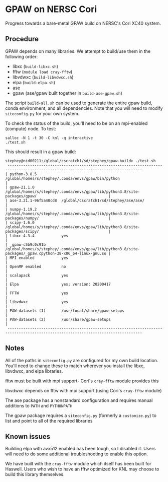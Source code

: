 # GPAW on NERSC Cori

Progress towards a bare-metal GPAW build on NERSC's Cori XC40 system.

## Procedure

GPAW depends on many libraries. We attempt to build/use them in the following order:

- libxc (`build-libxc.sh`)
- fftw (`module load cray-fftw`)
- libvdwxc (`build-libvdwxc.sh`)
- elpa (`build-elpa.sh`)
- ase
- gpaw (ase/gpaw built together in `build-ase-gpaw.sh`)

The script `build-all.sh` can be used to generate the entire gpaw build, conda
environment, and all dependencies. Note that you will need to modify
`siteconfig.py` for your own system.

To check the status of the build, you'll need to be on an mpi-enabled (compute)
node. To test:

```
salloc -N 1 -t 30 -C knl -q interactive
./test.sh
```

This should result in a gpaw build:

```
stephey@nid00211:/global/cscratch1/sd/stephey/gpaw-build> ./test.sh
 ----------------------------------------------------------------------------------------------------------------------------------
| python-3.8.5           /global/homes/s/stephey/.conda/envs/gpaw/bin/python                                                       |
| gpaw-21.1.0            /global/homes/s/stephey/.conda/envs/gpaw/lib/python3.8/site-packages/gpaw/                                |
| ase-3.21.1-96f5a40cd8  /global/cscratch1/sd/stephey/ase/ase/                                                                     |
| numpy-1.19.2           /global/homes/s/stephey/.conda/envs/gpaw/lib/python3.8/site-packages/numpy/                               |
| scipy-1.6.0            /global/homes/s/stephey/.conda/envs/gpaw/lib/python3.8/site-packages/scipy/                               |
| libxc-4.3.4            yes                                                                                                       |
| _gpaw-c5b9c0c91b       /global/homes/s/stephey/.conda/envs/gpaw/lib/python3.8/site-packages/_gpaw.cpython-38-x86_64-linux-gnu.so |
| MPI enabled            yes                                                                                                       |
| OpenMP enabled         no                                                                                                        |
| scalapack              yes                                                                                                       |
| Elpa                   yes; version: 20200417                                                                                    |
| FFTW                   yes                                                                                                       |
| libvdwxc               yes                                                                                                       |
| PAW-datasets (1)       /usr/local/share/gpaw-setups                                                                              |
| PAW-datasets (2)       /usr/share/gpaw-setups                                                                                    |
 ----------------------------------------------------------------------------------------------------------------------------------
```

## Notes

All of the paths in `siteconfig.py` are configured for my own build location.
You'll need to change these to match wherever you install the libxc, libvdwxc,
and elpa libraries. 

fftw must be built with mpi support- Cori's `cray-fftw` module provides this

libvdwxc depends on fftw with mpi support (using Cori's `cray-fftw` module)

The ase package has a nonstandard configuration and requires manual additions
to `PATH` and `PYTHONPATH`

The gpaw package requires a `siteconfig.py` (formerly a `customize.py`) to list
and point to all of the required libraries

## Known issues

Building elpa with avx512 enabled has been tough, so I disabled it. Users
will need to do some additional troubleshooting to enable this option.

We have built with the `cray-fftw` module which itself has been built for
Haswell. Users who wish to have an fftw optimized for KNL may choose to build
this library themselves.




